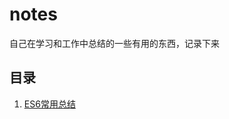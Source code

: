 # notes
自己在学习和工作中总结的一些有用的东西，记录下来

目录
---

1. [ES6常用总结](https://github.com/myvipbackup2/notes/blob/master/ES6%E5%B8%B8%E7%94%A8%E6%80%BB%E7%BB%93.md)

